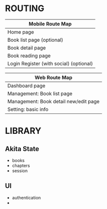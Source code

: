 
# ROUTING

| Mobile Route Map                        |
| --------------------------------------- |
| Home page                               |
| Book list page (optional)               |
| Book detail page                        |
| Book reading page                       |
| Login Register (with social) (optional) |


| Web Route Map                           |
| --------------------------------------- |
| Dashboard page                          |
| Management: Book list page              |
| Management: Book detail new/edit page   |
| Setting: basic info                     |

# LIBRARY

## Akita State
- books
- chapters
- session

## UI 
- authentication
- 

